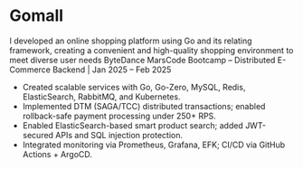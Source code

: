 # Gomall
I developed an online shopping platform using Go and its relating framework, creating a convenient and high-quality shopping environment to meet diverse user needs
ByteDance MarsCode Bootcamp – Distributed E-Commerce Backend | Jan 2025 – Feb 2025  
- Created scalable services with Go, Go-Zero, MySQL, Redis, ElasticSearch, RabbitMQ, and Kubernetes.  
- Implemented DTM (SAGA/TCC) distributed transactions; enabled rollback-safe payment processing under 250+ RPS.  
- Enabled ElasticSearch-based smart product search; added JWT-secured APIs and SQL injection protection.  
- Integrated monitoring via Prometheus, Grafana, EFK; CI/CD via GitHub Actions + ArgoCD.
